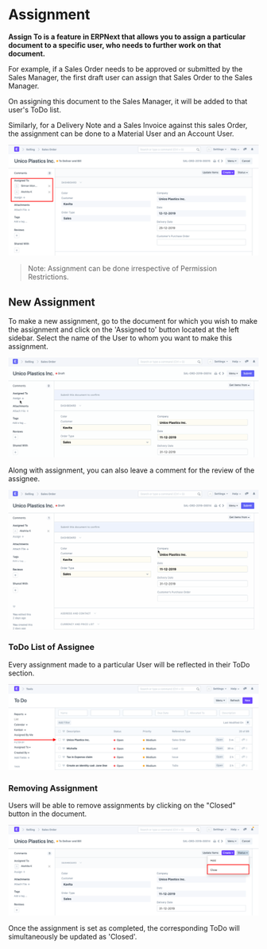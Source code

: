 
# Assignment


**Assign To is a feature in ERPNext that allows you to assign a particular document to a specific user, who needs to further work on that document.**


For example, if a Sales Order needs to be approved or submitted by the Sales Manager, the first draft user can assign that Sales Order to the Sales Manager.


On assigning this document to the Sales Manager, it will be added to that user's ToDo list.


Similarly, for a Delivery Note and a Sales Invoice against this sales Order, the assignment can be done to a Material User and an Account User.


![Assignment](/files/using-assignment-1.png)



> 
> Note: Assignment can be done irrespective of Permission Restrictions.
> 
> 
> 


## New Assignment


To make a new assignment, go to the document for which you wish to make the assignment and click on the 'Assigned to' button located at the left sidebar. Select the name of the User to whom you want to make this assignment.


![Assignment](/files/using-assignment-2.gif)


Along with assignment, you can also leave a comment for the review of the assignee.


![Assignment](/files/using-assignment-3.gif)


### ToDo List of Assignee


Every assignment made to a particular User will be reflected in their ToDo section.


![Assignment](/files/using-assignment-4.png)


### Removing Assignment


Users will be able to remove assignments by clicking on the "Closed" button in the document.


![Assignment](/files/using-assignment-5.png)


Once the assignment is set as completed, the corresponding ToDo will simultaneously be updated as 'Closed'.


